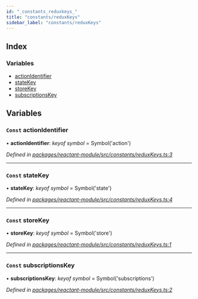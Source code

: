 ```yaml
---
id: "_constants_reduxkeys_"
title: "constants/reduxKeys"
sidebar_label: "constants/reduxKeys"
---
```


## Index

### Variables

* [actionIdentifier](_constants_reduxkeys_.md#const-actionidentifier)
* [stateKey](_constants_reduxkeys_.md#const-statekey)
* [storeKey](_constants_reduxkeys_.md#const-storekey)
* [subscriptionsKey](_constants_reduxkeys_.md#const-subscriptionskey)

## Variables

### `Const` actionIdentifier

• **actionIdentifier**: *keyof symbol* = Symbol('action')

*Defined in [packages/reactant-module/src/constants/reduxKeys.ts:3](https://github.com/unadlib/reactant/blob/eb2792e/packages/reactant-module/src/constants/reduxKeys.ts#L3)*

___

### `Const` stateKey

• **stateKey**: *keyof symbol* = Symbol('state')

*Defined in [packages/reactant-module/src/constants/reduxKeys.ts:4](https://github.com/unadlib/reactant/blob/eb2792e/packages/reactant-module/src/constants/reduxKeys.ts#L4)*

___

### `Const` storeKey

• **storeKey**: *keyof symbol* = Symbol('store')

*Defined in [packages/reactant-module/src/constants/reduxKeys.ts:1](https://github.com/unadlib/reactant/blob/eb2792e/packages/reactant-module/src/constants/reduxKeys.ts#L1)*

___

### `Const` subscriptionsKey

• **subscriptionsKey**: *keyof symbol* = Symbol('subscriptions')

*Defined in [packages/reactant-module/src/constants/reduxKeys.ts:2](https://github.com/unadlib/reactant/blob/eb2792e/packages/reactant-module/src/constants/reduxKeys.ts#L2)*

